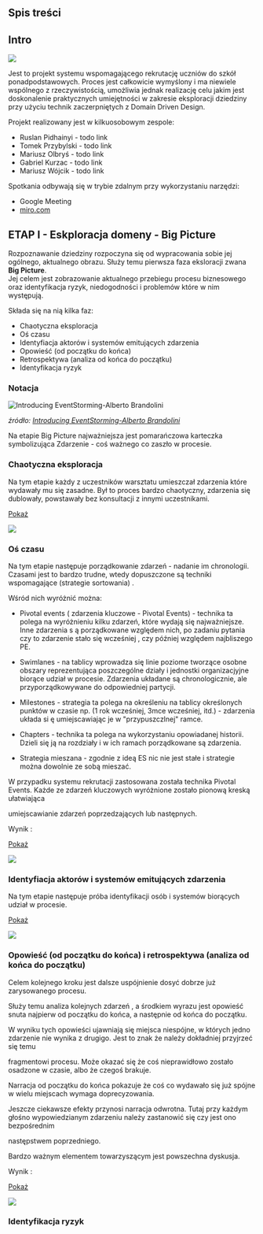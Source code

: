 ## Spis treści

## Intro

![](img/pupils.png)

Jest to projekt systemu wspomagającego rekrutację uczniów do szkół ponadpodstawowych. Proces jest całkowicie wymyślony i ma niewiele wspólnego
 z rzeczywistością, umożliwia jednak realizację celu jakim jest doskonalenie praktycznych umiejętności w zakresie
  eksploracji dziedziny przy użyciu technik zaczerpniętych z Domain Driven Design.
  
Projekt realizowany jest w kilkuosobowym zespole:

* Ruslan Pidhainyi - todo link
* Tomek Przybylski - todo link
* Mariusz Olbryś - todo link
* Gabriel Kurzac - todo link
* Mariusz Wójcik - todo link

 
 Spotkania odbywają się w trybie zdalnym przy wykorzystaniu narzędzi: 
 
 * Google Meeting
 * [miro.com](http://www.miro.com)

   
## ETAP I - Eskploracja domeny - Big Picture

Rozpoznawanie dziedziny rozpoczyna się od wypracowania sobie jej ogólnego, aktualnego obrazu. Służy temu pierwsza faza eksloracji zwana **Big Picture**.  
Jej celem jest zobrazowanie aktualnego przebiegu procesu biznesowego oraz identyfikacja ryzyk, niedogodności i problemów które w nim występują.   

Składa się na nią kilka faz:

* Chaotyczna eksploracja
* Oś czasu
* Identyfiacja aktorów i systemów emitujących zdarzenia
* Opowieść (od początku do końca)
* Retrospektywa (analiza od końca do początku)
* Identyfikacja ryzyk


### Notacja

![Introducing EventStorming-Alberto Brandolini](img/event-storming-symbols.png) 

*źródło: [Introducing EventStorming-Alberto Brandolini](https://leanpub.com/introducing_eventstorming)*

Na etapie Big Picture najważniejsza jest pomarańczowa karteczka symbolizująca Zdarzenie - coś ważnego co zaszło  w procesie.

### Chaotyczna eksploracja
Na tym etapie każdy z uczestników warsztatu umieszczał zdarzenia które wydawały mu się zasadne. Był to proces bardzo chaotyczny, zdarzenia się dublowały, 
powstawały bez konsultacji z innymi uczestnikami. 
 

<a href="https://raw.githubusercontent.com/mwwojcik/secondary-school-recruitment-system/master/img/ES-training-big-picture-chaotic.jpg" target="_blank
">Pokaż</a>

![](img/ES-training-big-picture-chaotic.jpg)

### Oś czasu

Na tym etapie następuje porządkowanie zdarzeń - nadanie im chronologii. Czasami jest to bardzo trudne, wtedy dopuszczone są techniki wspomagające (strategie
 sortowania) . 
 
 Wśród nich wyróżnić można:
 
 * Pivotal events ( zdarzenia kluczowe - Pivotal Events) - technika ta polega na wyróżnieniu kilku zdarzeń, które wydają się najważniejsze. Inne zdarzenia s
 ą porządkowane względem nich, po zadaniu pytania czy to zdarzenie stało się wcześniej , czy później względem najbliszego PE.
 
 * Swimlanes - na tablicy wprowadza się linie poziome tworzące osobne obszary reprezentująca poszczególne działy i jednostki organizacjyjne biorące udział w procesie.
 Zdarzenia układane są chronologicznie, ale przyporządkowywane do odpowiedniej partycji.  
 
 * Milestones - strategia ta polega na określeniu na tablicy określonych punktów w czasie np. (1 rok wcześniej, 3mce wcześniej, itd.) - zdarzenia układa si
 ę umiejscawiając je w "przypuszczlnej" ramce.
 
 * Chapters - technika ta polega na wykorzystaniu opowiadanej historii. Dzieli się ją na rozdziały i w ich ramach porządkowane są zdarzenia.
 
 * Strategia mieszana - zgodnie z ideą ES nic nie jest stałe i strategie można dowolnie ze sobą mieszać.
 
 W przypadku systemu rekrutacji zastosowana została technika Pivotal Events. Każde ze zdarzeń kluczowych wyróżnione zostało pionową kreską ułatwiająca
  
  umiejscawianie zdarzeń poprzedzających lub następnych.
 
 
 Wynik :

<a href="https://raw.githubusercontent.com/mwwojcik/secondary-school-recruitment-system/master/img/ES-training-bigpicture-timeline.jpg" target="_blank
">Pokaż</a>

![](img/ES-training-bigpicture-timeline.jpg)

### Identyfiacja aktorów i systemów emitujących zdarzenia

Na tym etapie następuje próba identyfikacji osób i systemów biorących udział w procesie. 

<a href="https://raw.githubusercontent.com/mwwojcik/secondary-school-recruitment-system/master/img/ES-training-bigpicture-actors.jpg" target="_blank
">Pokaż</a>

![](img/ES-training-bigpicture-actors.jpg)


### Opowieść (od początku do końca) i retrospektywa (analiza od końca do początku)

Celem kolejnego kroku jest dalsze uspójnienie dosyć dobrze już zarysowanego procesu. 

Służy temu analiza kolejnych zdarzeń , a środkiem wyrazu jest opowieść snuta najpierw od początku do końca, a następnie od końca do początku. 

W wyniku tych opowieści ujawniają się miejsca niespójne, w których jedno zdarzenie nie wynika z drugigo. Jest to znak że należy dokładniej przyjrzeć się temu 

fragmentowi procesu. Może okazać się że coś nieprawidłowo zostało osadzone w czasie, albo że czegoś brakuje.

Narracja od początku do końca pokazuje że coś co wydawało się już spójne w wielu miejscach wymaga doprecyzowania. 

Jeszcze ciekawsze efekty przynosi narracja odwrotna. Tutaj przy każdym głośno wypowiedzianym zdarzeniu należy zastanowić się czy jest ono bezpośrednim 

następstwem poprzedniego. 

Bardzo ważnym elementem towarzyszącym jest powszechna dyskusja.   

 Wynik :

<a href="https://raw.githubusercontent.com/mwwojcik/secondary-school-recruitment-system/master/img/ES-training-retro.jpg" target="_blank
">Pokaż</a>

![](img/ES-training-retro.jpg)

### Identyfikacja ryzyk 


<!--
## Domain exploration
### EventStorming - general assumptions

#### Phase 1 - Big Picture
It has the character of a workshop aimed at discovery **hot spots** . 
Hot spot can mean:
* lack of expert knowledge (regarding this part of the process)
* uncertainty
* risk

The modeling space is **timeline** .

##### Stage 1 - finding unordered events
Workshop participants search for events that are important in their process.   At the beginning, no chronology is allowed. 
 
##### Stage 2 - ordering on the timeline
At this stage, the events are arranged in chronological order. 

##### Stage 3 - reversing the narrative
In this step the consistency check is performed. Participants analyze events from the end to the beginning and reflect on what must happen before .

##### Stage 4 - identyfing actors
Workshop participants successively analyze the events and identify their sources. The event source can be an actor or other system. 

##### Stage 5 - identyfing hot spots
In this step, hot spots are identified, i.e. places that are undefined and require special attention

#### Phase 2 - Process Modelling
The goal is to implement future that solve a specific problem. The modeling space is **timeline** . At this stage, workshop participants identify autonomous 
fragments of the process which are the basis for isolating separate Bounded Context. At this stage, workshop participants identify autonomy fragments of the process, 
which are the basis for the identification of separate Limited Contexts, and look for the possibility of process optimization.  

Diagrams are detailed, new, more precise elements are introduced. Finally, aggregates are distinguished.
-->

<!--
### Secondary School Recruitment System - domain exploration - Big Picture 

#### Events

<a href="https://raw.githubusercontent.com/mwwojcik/secondary-school-recruitment-system/master/img/recruiment-big-picture-events.png" target="_blank">Show
 picture
</a>

![](img/recruiment-big-picture-events.png)

#### Events arranged in chronological order

<a href="https://raw.githubusercontent.com/mwwojcik/secondary-school-recruitment-system/master/img/recruiment-big-picture-events-timeline.png" target="_blank">Show
 picture
</a>

![](img/recruiment-big-picture-events-timeline.png)
-->